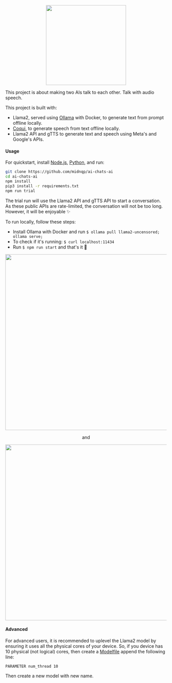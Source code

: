 <p align=center><img height=250 src="https://github.com/midnqp/ai-chats-ai/assets/50658760/37f1ea59-eedd-4592-a1b4-46d2a8927027"></p>

This project is about making two AIs talk to each other. Talk with audio speech.

This project is built with:
- Llama2, served using [Ollama](https://github.com/jmorganca/ollama) with Docker, to generate text from prompt offline locally.
- [Coqui](https://github.com/coqui-ai/TTS), to generate speech from text offline locally.
- Llama2 API and gTTS to generate text and speech using Meta's and Google's APIs.

#### Usage

For quickstart, install [Node.js](https://nodejs.org/), [Python](https://www.python.org/downloads/), and run:
```bash
git clone https://github.com/midnqp/ai-chats-ai
cd ai-chats-ai
npm install
pip3 install -r requirements.txt
npm run trial
```
The trial run will use the Llama2 API and gTTS API to start a conversation. As these public APIs are rate-limited, the conversation will not be too long. However, it will be enjoyable ✨

To run locally, follow these steps:
- Install Ollama with Docker and run `$ ollama pull llama2-uncensored; ollama serve;`
- To check if it's running: `$ curl localhost:11434`
- Run `$ npm run start` and that's it 🚀

<p align=center>
  <img width=550 src="https://github.com/midnqp/ai-chats-ai/assets/50658760/6f60841c-5e39-4a33-a698-a7ae85d1fad2">
</p>
<p align=center>and</p>
<p align=center>
  <a href="https://clipchamp.com/watch/O8nmV1ASAaA"><img width=550 src="https://github.com/midnqp/ai-chats-ai/assets/50658760/ba67b5fa-4b4c-4448-b80e-62c660f1f842"></a>
</p>


#### Advanced

For advanced users, it is recommended to uplevel the Llama2 model by ensuring it uses all the physical cores of your device. So, if you device has 10 physical (not logical) cores, then create a [Modelfile](https://github.com/jmorganca/ollama/blob/main/docs/modelfile.md) append the following line:
```
PARAMETER num_thread 10
```
Then create a new model with new name.
